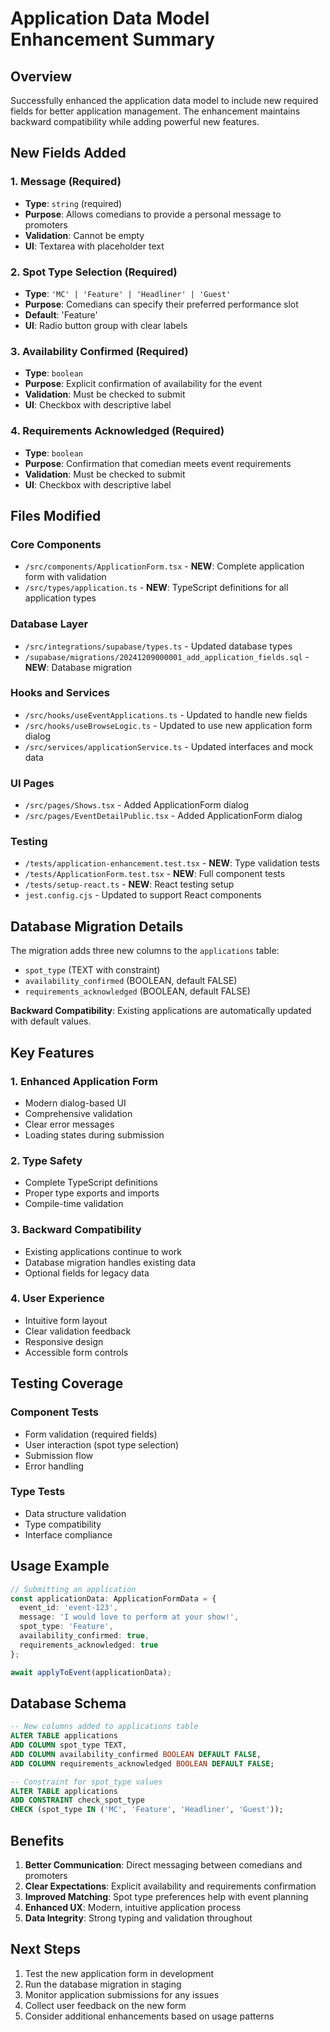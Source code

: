 # Application Data Model Enhancement Summary

## Overview
Successfully enhanced the application data model to include new required fields for better application management. The enhancement maintains backward compatibility while adding powerful new features.

## New Fields Added

### 1. Message (Required)
- **Type**: `string` (required)
- **Purpose**: Allows comedians to provide a personal message to promoters
- **Validation**: Cannot be empty
- **UI**: Textarea with placeholder text

### 2. Spot Type Selection (Required)
- **Type**: `'MC' | 'Feature' | 'Headliner' | 'Guest'`
- **Purpose**: Comedians can specify their preferred performance slot
- **Default**: 'Feature'
- **UI**: Radio button group with clear labels

### 3. Availability Confirmed (Required)
- **Type**: `boolean`
- **Purpose**: Explicit confirmation of availability for the event
- **Validation**: Must be checked to submit
- **UI**: Checkbox with descriptive label

### 4. Requirements Acknowledged (Required)
- **Type**: `boolean`
- **Purpose**: Confirmation that comedian meets event requirements
- **Validation**: Must be checked to submit
- **UI**: Checkbox with descriptive label

## Files Modified

### Core Components
- `/src/components/ApplicationForm.tsx` - **NEW**: Complete application form with validation
- `/src/types/application.ts` - **NEW**: TypeScript definitions for all application types

### Database Layer
- `/src/integrations/supabase/types.ts` - Updated database types
- `/supabase/migrations/20241209000001_add_application_fields.sql` - **NEW**: Database migration

### Hooks and Services
- `/src/hooks/useEventApplications.ts` - Updated to handle new fields
- `/src/hooks/useBrowseLogic.ts` - Updated to use new application form dialog
- `/src/services/applicationService.ts` - Updated interfaces and mock data

### UI Pages
- `/src/pages/Shows.tsx` - Added ApplicationForm dialog
- `/src/pages/EventDetailPublic.tsx` - Added ApplicationForm dialog

### Testing
- `/tests/application-enhancement.test.tsx` - **NEW**: Type validation tests
- `/tests/ApplicationForm.test.tsx` - **NEW**: Full component tests
- `/tests/setup-react.ts` - **NEW**: React testing setup
- `jest.config.cjs` - Updated to support React components

## Database Migration Details

The migration adds three new columns to the `applications` table:
- `spot_type` (TEXT with constraint)
- `availability_confirmed` (BOOLEAN, default FALSE)
- `requirements_acknowledged` (BOOLEAN, default FALSE)

**Backward Compatibility**: Existing applications are automatically updated with default values.

## Key Features

### 1. Enhanced Application Form
- Modern dialog-based UI
- Comprehensive validation
- Clear error messages
- Loading states during submission

### 2. Type Safety
- Complete TypeScript definitions
- Proper type exports and imports
- Compile-time validation

### 3. Backward Compatibility
- Existing applications continue to work
- Database migration handles existing data
- Optional fields for legacy data

### 4. User Experience
- Intuitive form layout
- Clear validation feedback
- Responsive design
- Accessible form controls

## Testing Coverage

### Component Tests
- Form validation (required fields)
- User interaction (spot type selection)
- Submission flow
- Error handling

### Type Tests
- Data structure validation
- Type compatibility
- Interface compliance

## Usage Example

```typescript
// Submitting an application
const applicationData: ApplicationFormData = {
  event_id: 'event-123',
  message: 'I would love to perform at your show!',
  spot_type: 'Feature',
  availability_confirmed: true,
  requirements_acknowledged: true
};

await applyToEvent(applicationData);
```

## Database Schema

```sql
-- New columns added to applications table
ALTER TABLE applications 
ADD COLUMN spot_type TEXT,
ADD COLUMN availability_confirmed BOOLEAN DEFAULT FALSE,
ADD COLUMN requirements_acknowledged BOOLEAN DEFAULT FALSE;

-- Constraint for spot_type values
ALTER TABLE applications 
ADD CONSTRAINT check_spot_type 
CHECK (spot_type IN ('MC', 'Feature', 'Headliner', 'Guest'));
```

## Benefits

1. **Better Communication**: Direct messaging between comedians and promoters
2. **Clear Expectations**: Explicit availability and requirements confirmation
3. **Improved Matching**: Spot type preferences help with event planning
4. **Enhanced UX**: Modern, intuitive application process
5. **Data Integrity**: Strong typing and validation throughout

## Next Steps

1. Test the new application form in development
2. Run the database migration in staging
3. Monitor application submissions for any issues
4. Collect user feedback on the new form
5. Consider additional enhancements based on usage patterns